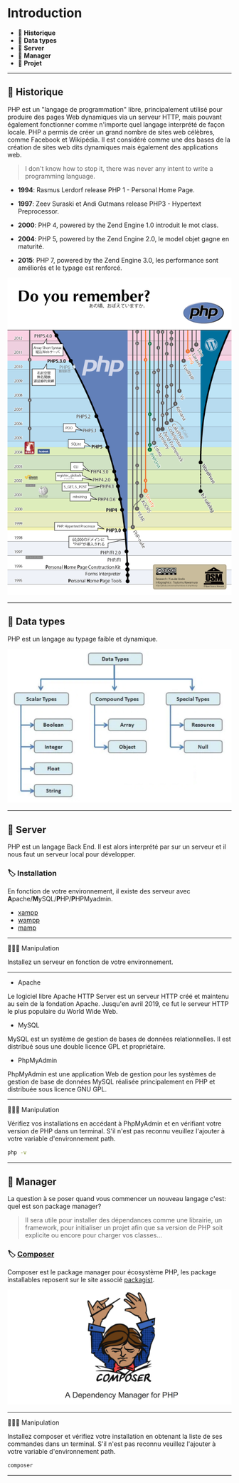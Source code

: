 # Introduction

*  🔖 **Historique**
*  🔖 **Data types**
*  🔖 **Server**
*  🔖 **Manager**
*  🔖 **Projet**

___

## 📑 Historique

PHP est un "langage de programmation" libre, principalement utilisé pour produire des pages Web dynamiques via un serveur HTTP, mais pouvant également fonctionner comme n'importe quel langage interprété de façon locale. PHP a permis de créer un grand nombre de sites web célèbres, comme Facebook et Wikipédia. Il est considéré comme une des bases de la création de sites web dits dynamiques mais également des applications web. 

> I don't know how to stop it, there was never any intent to write a programming language.

* **1994**:  Rasmus Lerdorf release PHP 1 - Personal Home Page.

* **1997**: Zeev Suraski et Andi Gutmans release PHP3 - Hypertext Preprocessor.
* **2000**: PHP 4, powered by the Zend Engine 1.0 introduit le mot class.
* **2004**: PHP 5, powered by the Zend Engine 2.0, le model objet gagne en maturité.
* **2015**: PHP 7, powered by the Zend Engine 3.0, les performance sont améliorés et le typage est renforcé.

![image](https://raw.githubusercontent.com/seeren-training/PHP/master/wiki/resources/history.png)

___

## 📑 Data types

PHP est un langage au typage faible et dynamique.

![image](https://raw.githubusercontent.com/seeren-training/PHP/master/wiki/resources/data-types.jpg)

___


## 📑 Server

PHP est un langage Back End. Il est alors interprété par sur un serveur et il nous faut un serveur local pour développer.

### 🏷️ **Installation**

En fonction de votre environnement, il existe des serveur avec **A**pache/**M**ySQL/**P**HP/**P**HPMyadmin.

* [xampp](https://www.apachefriends.org/fr/index.html)
* [wampp](https://www.wampserver.com/)
* [mamp](https://www.mamp.info/en/downloads/)

___

👨🏻‍💻 Manipulation

Installez un serveur en fonction de votre environnement.

___

* Apache

Le logiciel libre Apache HTTP Server est un serveur HTTP créé et maintenu au sein de la fondation Apache. Jusqu'en avril 2019, ce fut le serveur HTTP le plus populaire du World Wide Web.

* MySQL

MySQL est un système de gestion de bases de données relationnelles. Il est distribué sous une double licence GPL et propriétaire.

* PhpMyAdmin

PhpMyAdmin est une application Web de gestion pour les systèmes de gestion de base de données MySQL réalisée principalement en PHP et distribuée sous licence GNU GPL.

___

👨🏻‍💻 Manipulation

Vérifiez vos installations en accédant à PhpMyAdmin et en vérifiant votre version de PHP dans un terminal. S'il n'est pas reconnu veuillez l'ajouter à votre variable d'environnement path.

```bash
php -v
```

___


## 📑 Manager

La question à se poser quand vous commencer un nouveau langage c'est: quel est son package manager?

> Il sera utile pour installer des dépendances comme une librairie, un framework, pour initialiser un projet afin que sa version de PHP soit explicite ou encore  pour charger vos classes...


### 🏷️ **[Composer](https://getcomposer.org/)**

Composer est le package manager pour écosystème PHP, les package installables reposent sur le site associé [packagist](https://packagist.org/).

![image](https://raw.githubusercontent.com/seeren-training/PHP/master/wiki/resources/composer.png)
___

👨🏻‍💻 Manipulation

Installez composer et vérifiez votre installation en obtenant la liste de ses commandes dans un terminal. S'il n'est pas reconnu veuillez l'ajouter à votre variable d'environnement path.

```bash
composer
```

___

